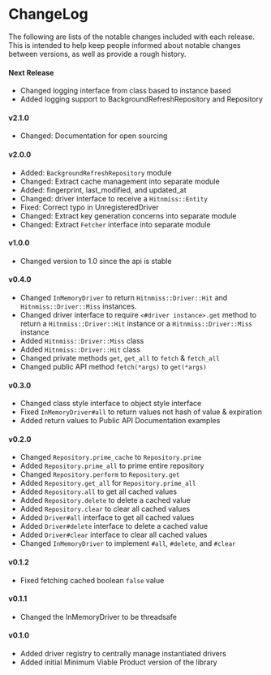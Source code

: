 # ChangeLog

The following are lists of the notable changes included with each release.
This is intended to help keep people informed about notable changes between
versions, as well as provide a rough history.

#### Next Release

* Changed logging interface from class based to instance based
* Added logging support to BackgroundRefreshRepository and Repository

#### v2.1.0

* Changed: Documentation for open sourcing

#### v2.0.0

* Added: `BackgroundRefreshRepository` module
* Changed: Extract cache management into separate module
* Added: fingerprint, last\_modified, and updated\_at
* Changed: driver interface to receive a `Hitnmiss::Entity`
* Fixed: Correct typo in UnregisteredDriver
* Changed: Extract key generation concerns into separate module
* Changed: Extract `Fetcher` interface into separate module

#### v1.0.0

* Changed version to 1.0 since the api is stable

#### v0.4.0

* Changed `InMemoryDriver` to return `Hitnmiss::Driver::Hit` and
  `Hitnmiss::Driver::Miss` instances.
* Changed driver interface to require `<#driver instance>.get` method to return a
  `Hitnmiss::Driver::Hit` instance or a `Hitnmiss::Driver::Miss` instance
* Added `Hitnmiss::Driver::Miss` class
* Added `Hitnmiss::Driver::Hit` class
* Changed private methods `get`, `get_all` to `fetch` & `fetch_all`
* Changed public API method `fetch(*args)` to `get(*args)`

#### v0.3.0

* Changed class style interface to object style interface
* Fixed `InMemoryDriver#all` to return values not hash of value & expiration
* Added return values to Public API Documentation examples

#### v0.2.0

* Changed `Repository.prime_cache` to `Repository.prime`
* Added `Repository.prime_all` to prime entire repository
* Changed `Repository.perform` to `Repository.get`
* Added `Repository.get_all` for `Repository.prime_all`
* Added `Repository.all` to get all cached values
* Added `Repository.delete` to delete a cached value
* Added `Repository.clear` to clear all cached values
* Added `Driver#all` interface to get all cached values
* Added `Driver#delete` interface to delete a cached value
* Added `Driver#clear` interface to clear all cached values
* Changed `InMemoryDriver` to implement `#all`, `#delete`, and `#clear`

#### v0.1.2

* Fixed fetching cached boolean `false` value

#### v0.1.1

* Changed the InMemoryDriver to be threadsafe

#### v0.1.0

* Added driver registry to centrally manage instantiated drivers
* Added initial Minimum Viable Product version of the library
